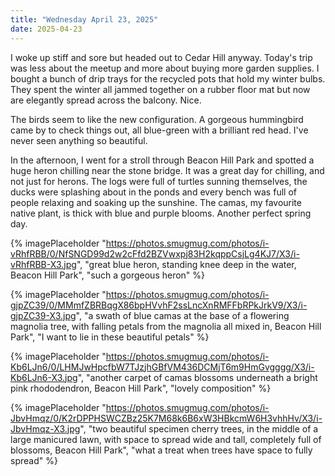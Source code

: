 ```yaml
---
title: "Wednesday April 23, 2025"
date: 2025-04-23
---
```


I woke up stiff and sore but headed out to Cedar Hill anyway.  Today's trip was less about the meetup and more about buying more garden supplies.  I bought a bunch of drip trays for the recycled pots that hold my winter bulbs.  They spent the winter all jammed together on a rubber floor mat but now are elegantly spread across the balcony.  Nice.

The birds seem to like the new configuration.  A gorgeous hummingbird came by to check things out, all blue-green with a brilliant red head.  I've never seen anything so beautiful.

In the afternoon, I went for a stroll through Beacon Hill Park and spotted a huge heron chilling near the stone bridge.  It was a great day for chilling, and not just for herons.  The logs were full of turtles sunning themselves, the ducks were splashing about in the ponds and every bench was full of people relaxing and soaking up the sunshine.  The camas, my favourite native plant, is thick with blue and purple blooms. Another perfect spring day.

{% imagePlaceholder "https://photos.smugmug.com/photos/i-vRhfRBB/0/NfSNGD99d2w2cFfd2BZVwxpj83H2kqppCsjLg4KJ7/X3/i-vRhfRBB-X3.jpg", "great blue heron, standing knee deep in the water, Beacon Hill Park", "such a gorgeous heron" %}

{% imagePlaceholder "https://photos.smugmug.com/photos/i-gjpZC39/0/MMmfZBRBqgX86bpHVvhF2ssLncXnRMFFbRPkJrkV9/X3/i-gjpZC39-X3.jpg", "a swath of blue camas at the base of a flowering magnolia tree, with falling petals from the magnolia all mixed in, Beacon Hill Park", "I want to lie in these beautiful petals" %}

{% imagePlaceholder "https://photos.smugmug.com/photos/i-Kb6LJn6/0/LHMJwHpcfbW7TJzjhGBfVM436DCMjT6m9HmGvgggg/X3/i-Kb6LJn6-X3.jpg", "another carpet of camas blossoms underneath a bright pink rhododendron, Beacon Hill Park", "lovely composition" %}

{% imagePlaceholder "https://photos.smugmug.com/photos/i-JbvHmqz/0/K2rDPPHSWCZBz25K7M68k6B6xW3HBkcmW6H3vhhHv/X3/i-JbvHmqz-X3.jpg", "two beautiful specimen cherry trees, in the middle of a large manicured lawn, with space to spread wide and tall, completely full of blossoms, Beacon Hill Park", "what a treat when trees have space to fully spread" %}
